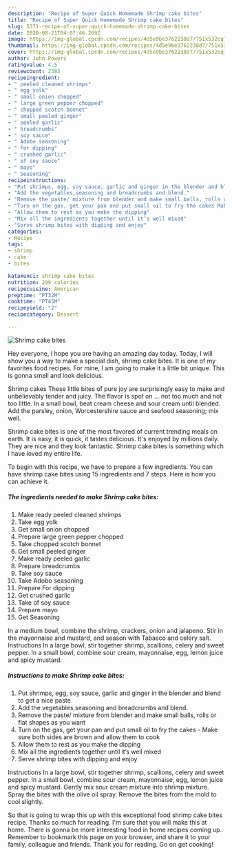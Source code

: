 ```yaml
---
description: "Recipe of Super Quick Homemade Shrimp cake bites"
title: "Recipe of Super Quick Homemade Shrimp cake bites"
slug: 5371-recipe-of-super-quick-homemade-shrimp-cake-bites
date: 2020-08-21T04:07:46.269Z
image: https://img-global.cpcdn.com/recipes/4d5e9be3762238d7/751x532cq70/shrimp-cake-bites-recipe-main-photo.jpg
thumbnail: https://img-global.cpcdn.com/recipes/4d5e9be3762238d7/751x532cq70/shrimp-cake-bites-recipe-main-photo.jpg
cover: https://img-global.cpcdn.com/recipes/4d5e9be3762238d7/751x532cq70/shrimp-cake-bites-recipe-main-photo.jpg
author: John Powers
ratingvalue: 4.5
reviewcount: 2383
recipeingredient:
- " peeled cleaned shrimps"
- " egg yolk"
- " small onion chopped"
- " large green pepper chopped"
- " chopped scotch bonnet"
- " small peeled ginger"
- " peeled garlic"
- " breadcrumbs"
- " soy sauce"
- " Adobo seasoning"
- " For dipping"
- " crushed garlic"
- " of soy sauce"
- " mayo"
- " Seasoning"
recipeinstructions:
- "Put shrimps, egg, soy sauce, garlic and ginger in the blender and blend to get a nice paste"
- "Add the vegetables,seasoning and breadcrumbs and blend."
- "Remove the paste/ mixture from blender and make small balls, rolls or flat shapes as you want"
- "Turn on the gas, get your pan and put small oil to fry the cakes Make sure both sides are brown and allow them to cook"
- "Allow them to rest as you make the dipping"
- "Mix all the ingredients together until it’s well mixed"
- "Serve shrimp bites with dipping and enjoy"
categories:
- Recipe
tags:
- shrimp
- cake
- bites

katakunci: shrimp cake bites 
nutrition: 299 calories
recipecuisine: American
preptime: "PT32M"
cooktime: "PT45M"
recipeyield: "2"
recipecategory: Dessert

---
```



![Shrimp cake bites](https://img-global.cpcdn.com/recipes/4d5e9be3762238d7/751x532cq70/shrimp-cake-bites-recipe-main-photo.jpg)

Hey everyone, I hope you are having an amazing day today. Today, I will show you a way to make a special dish, shrimp cake bites. It is one of my favorites food recipes. For mine, I am going to make it a little bit unique. This is gonna smell and look delicious.

Shrimp cakes These little bites of pure joy are surprisingly easy to make and unbelievably tender and juicy. The flavor is spot on … not too much and not too little. In a small bowl, beat cream cheese and sour cream until blended. Add the parsley, onion, Worcestershire sauce and seafood seasoning; mix well.

Shrimp cake bites is one of the most favored of current trending meals on earth. It is easy, it is quick, it tastes delicious. It's enjoyed by millions daily. They are nice and they look fantastic. Shrimp cake bites is something which I have loved my entire life.


To begin with this recipe, we have to prepare a few ingredients. You can have shrimp cake bites using 15 ingredients and 7 steps. Here is how you can achieve it.

<!--inarticleads1-->

##### The ingredients needed to make Shrimp cake bites:

1. Make ready  peeled cleaned shrimps
1. Take  egg yolk
1. Get  small onion chopped
1. Prepare  large green pepper chopped
1. Take  chopped scotch bonnet
1. Get  small peeled ginger
1. Make ready  peeled garlic
1. Prepare  breadcrumbs
1. Take  soy sauce
1. Take  Adobo seasoning
1. Prepare  For dipping
1. Get  crushed garlic
1. Take  of soy sauce
1. Prepare  mayo
1. Get  Seasoning


In a medium bowl, combine the shrimp, crackers, onion and jalapeno. Stir in the mayonnaise and mustard, and season with Tabasco and celery salt. Instructions In a large bowl, stir together shrimp, scallions, celery and sweet pepper. In a small bowl, combine sour cream, mayonnaise, egg, lemon juice and spicy mustard. 

<!--inarticleads2-->

##### Instructions to make Shrimp cake bites:

1. Put shrimps, egg, soy sauce, garlic and ginger in the blender and blend to get a nice paste
1. Add the vegetables,seasoning and breadcrumbs and blend.
1. Remove the paste/ mixture from blender and make small balls, rolls or flat shapes as you want
1. Turn on the gas, get your pan and put small oil to fry the cakes - Make sure both sides are brown and allow them to cook
1. Allow them to rest as you make the dipping
1. Mix all the ingredients together until it’s well mixed
1. Serve shrimp bites with dipping and enjoy


Instructions In a large bowl, stir together shrimp, scallions, celery and sweet pepper. In a small bowl, combine sour cream, mayonnaise, egg, lemon juice and spicy mustard. Gently mix sour cream mixture into shrimp mixture. Spray the bites with the olive oil spray. Remove the bites from the mold to cool slightly. 

So that is going to wrap this up with this exceptional food shrimp cake bites recipe. Thanks so much for reading. I'm sure that you will make this at home. There is gonna be more interesting food in home recipes coming up. Remember to bookmark this page on your browser, and share it to your family, colleague and friends. Thank you for reading. Go on get cooking!
